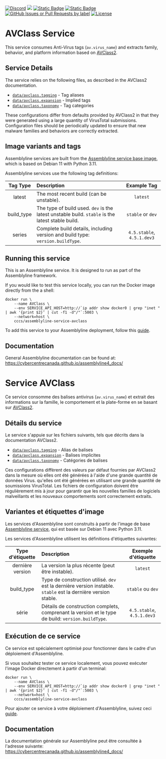 [![Discord](https://img.shields.io/badge/chat-on%20discord-7289da.svg?sanitize=true)](https://discord.gg/GUAy9wErNu)
[![](https://img.shields.io/discord/908084610158714900)](https://discord.gg/GUAy9wErNu)
[![Static Badge](https://img.shields.io/badge/github-assemblyline-blue?logo=github)](https://github.com/CybercentreCanada/assemblyline)
[![Static Badge](https://img.shields.io/badge/github-assemblyline_service_avclass-blue?logo=github)](https://github.com/CybercentreCanada/assemblyline-service-avclass)
[![GitHub Issues or Pull Requests by label](https://img.shields.io/github/issues/CybercentreCanada/assemblyline/service-avclass)](https://github.com/CybercentreCanada/assemblyline/issues?q=is:issue+is:open+label:service-avclass)
[![License](https://img.shields.io/github/license/CybercentreCanada/assemblyline-service-avclass)](./LICENSE)

# AVClass Service

This service consumes Anti-Virus tags (`av.virus_name`) and extracts family, behavior, and platform information based on [AVClass2](https://github.com/malicialab/avclass/tree/master/avclass2).

## Service Details

The service relies on the following files, as described
in the AVClass2 documentation.

- [`data/avclass.tagging`](data/avclass.tagging) - Tag aliases
- [`data/avclass.expansion`](data/avclass.expansion) - Implied tags
- [`data/avclass.taxonomy`](data/avclass.taxonomy) - Tag categories

These configurations differ from defaults provided by AVClass2 in that they
were generated using a large quantity of VirusTotal submissions. Configuration files
should be periodically updated to ensure that new malware families and behaviors are correctly extracted.

## Image variants and tags

Assemblyline services are built from the [Assemblyline service base image](https://hub.docker.com/r/cccs/assemblyline-v4-service-base),
which is based on Debian 11 with Python 3.11.

Assemblyline services use the following tag definitions:

| **Tag Type** | **Description**                                                                                  |      **Example Tag**       |
| :----------: | :----------------------------------------------------------------------------------------------- | :------------------------: |
|    latest    | The most recent build (can be unstable).                                                         |          `latest`          |
|  build_type  | The type of build used. `dev` is the latest unstable build. `stable` is the latest stable build. |     `stable` or `dev`      |
|    series    | Complete build details, including version and build type: `version.buildType`.                   | `4.5.stable`, `4.5.1.dev3` |

## Running this service

This is an Assemblyline service. It is designed to run as part of the Assemblyline framework.

If you would like to test this service locally, you can run the Docker image directly from the a shell:

    docker run \
        --name AVClass \
        --env SERVICE_API_HOST=http://`ip addr show docker0 | grep "inet " | awk '{print $2}' | cut -f1 -d"/"`:5003 \
        --network=host \
        cccs/assemblyline-service-avclass

To add this service to your Assemblyline deployment, follow this
[guide](https://cybercentrecanada.github.io/assemblyline4_docs/developer_manual/services/run_your_service/#add-the-container-to-your-deployment).

## Documentation

General Assemblyline documentation can be found at: https://cybercentrecanada.github.io/assemblyline4_docs/

# Service AVClass

Ce service consomme des balises antivirus (`av.virus_name`) et extrait des informations sur la famille, le comportement et la plate-forme en se basant sur [AVClass2](https://github.com/malicialab/avclass/tree/master/avclass2).

## Détails du service

Le service s'appuie sur les fichiers suivants, tels que décrits
dans la documentation AVClass2.

- [`data/avclass.tagging`](data/avclass.tagging) - Alias de balises
- [`data/avclass.expansion`](data/avclass.expansion) - Balises implicites
- [`data/avclass.taxonomy`](data/avclass.taxonomy) - Catégories de balises

Ces configurations diffèrent des valeurs par défaut fournies par AVClass2 dans la mesure où elles ont été générées à l'aide d'une grande quantité de données Virus.
qu'elles ont été générées en utilisant une grande quantité de soumissions VirusTotal. Les fichiers de configuration
doivent être régulièrement mis à jour pour garantir que les nouvelles familles de logiciels malveillants et les nouveaux comportements sont correctement extraits.

## Variantes et étiquettes d'image

Les services d'Assemblyline sont construits à partir de l'image de base [Assemblyline service](https://hub.docker.com/r/cccs/assemblyline-v4-service-base),
qui est basée sur Debian 11 avec Python 3.11.

Les services d'Assemblyline utilisent les définitions d'étiquettes suivantes:

| **Type d'étiquette** | **Description**                                                                                                |  **Exemple d'étiquette**   |
| :------------------: | :------------------------------------------------------------------------------------------------------------- | :------------------------: |
|   dernière version   | La version la plus récente (peut être instable).                                                               |          `latest`          |
|      build_type      | Type de construction utilisé. `dev` est la dernière version instable. `stable` est la dernière version stable. |     `stable` ou `dev`      |
|        série         | Détails de construction complets, comprenant la version et le type de build: `version.buildType`.              | `4.5.stable`, `4.5.1.dev3` |

## Exécution de ce service

Ce service est spécialement optimisé pour fonctionner dans le cadre d'un déploiement d'Assemblyline.

Si vous souhaitez tester ce service localement, vous pouvez exécuter l'image Docker directement à partir d'un terminal:

    docker run \
        --name AVClass \
        --env SERVICE_API_HOST=http://`ip addr show docker0 | grep "inet " | awk '{print $2}' | cut -f1 -d"/"`:5003 \
        --network=host \
        cccs/assemblyline-service-avclass

Pour ajouter ce service à votre déploiement d'Assemblyline, suivez ceci
[guide](https://cybercentrecanada.github.io/assemblyline4_docs/fr/developer_manual/services/run_your_service/#add-the-container-to-your-deployment).

## Documentation

La documentation générale sur Assemblyline peut être consultée à l'adresse suivante: https://cybercentrecanada.github.io/assemblyline4_docs/
